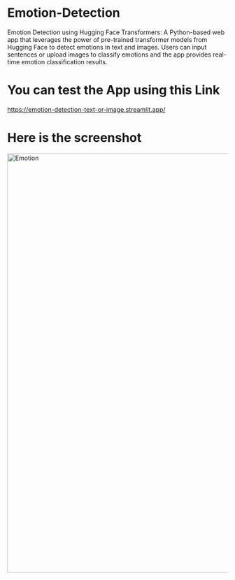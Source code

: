 # Emotion-Detection
Emotion Detection using Hugging Face Transformers: A Python-based web app that leverages the power of pre-trained transformer models from Hugging Face to detect emotions in text and images. Users can input sentences or upload images to classify emotions and the app provides real-time emotion classification results.

# You can test the App using this Link
https://emotion-detection-text-or-image.streamlit.app/

# Here is the screenshot
<img width="960" alt="Emotion" src="https://github.com/attaelahi/Emotion-Detection/assets/72361631/fb215893-fa03-4920-bc81-a3144905632f">

